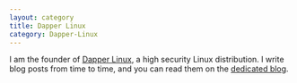 ```yaml
---
layout: category
title: Dapper Linux
category: Dapper-Linux
---
```


I am the founder of [Dapper Linux](https://dapperlinux.com), a high security Linux distribution. I write blog posts from time to time, and you can read them on the [dedicated blog](https://dapperlinux.com/blog.html).
